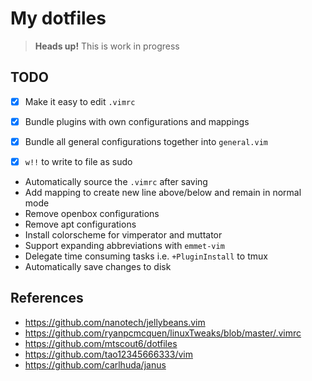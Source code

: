 # My dotfiles

> **Heads up!** This is work in progress

## TODO

-[x] Make it easy to edit `.vimrc`

-[x] Bundle plugins with own configurations and mappings

-[x] Bundle all general configurations together into `general.vim`

-[x] `w!!` to write to file as sudo

- Automatically source the `.vimrc` after saving
- Add mapping to create new line above/below and remain in normal mode
- Remove openbox configurations
- Remove apt configurations
- Install colorscheme for vimperator and muttator
- Support expanding abbreviations with `emmet-vim`
- Delegate time consuming tasks i.e. `+PluginInstall` to tmux
- Automatically save changes to disk

## References

- https://github.com/nanotech/jellybeans.vim
- https://github.com/ryanpcmcquen/linuxTweaks/blob/master/.vimrc
- https://github.com/mtscout6/dotfiles
- https://github.com/tao12345666333/vim
- https://github.com/carlhuda/janus
